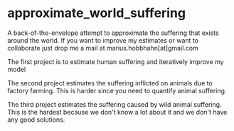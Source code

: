 # approximate_world_suffering
A back-of-the-envelope attempt to approximate the suffering that exists around the world. If you want to improve my estimates or want to collaborate just drop me a mail at marius.hobbhahn[at]gmail.com

The first project is to estimate human suffering and iteratively improve my model

The second project estimates the suffering inflicted on animals due to factory farming. This is harder since you need to quantify animal suffering. 

The third project estimates the suffering caused by wild animal suffering. This is the hardest because we don't know a lot about it and we don't have any good solutions.
